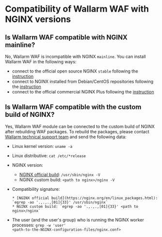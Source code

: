 # Compatibility of Wallarm WAF with NGINX versions

## Is Wallarm WAF compatible with NGINX mainline?

No, Wallarm WAF is incompatible with NGINX `mainline`. You can install Wallarm WAF in the following ways:

* connect to the official open source NGINX `stable` following the [instruction](../waf-installation/nginx/dynamic-module.md)
* connect to NGINX installed from Debian/CentOS repositories following the [instruction](../waf-installation/nginx/dynamic-module-from-distr.md)
* connect to the official commercial NGINX Plus following the [instruction](../waf-installation/nginx-plus.md)

## Is Wallarm WAF compatible with the custom build of NGINX?

Yes, Wallarm WAF module can be connected to the custom build of NGINX after rebuilding WAF packages. To rebuild the packages, please contact [Wallarm technical support team](mailto:support@wallarm.com) and send the following data:

* Linux kernel version: `uname -a`
* Linux distributive: `cat /etc/*release`
* NGINX version:

    * [NGINX official build](https://nginx.org/en/linux_packages.html): `/usr/sbin/nginx -V`
    * NGINX custom build: `<path to nginx>/nginx -V`

* Compatibility signature:
  
      * [NGINX official build](https://nginx.org/en/linux_packages.html): `egrep -ao '.,.,.,[01]{33}' /usr/sbin/nginx`
      * NGINX custom build: `egrep -ao '.,.,.,[01]{33}' <path to nginx>/nginx`

* The user (and the user's group) who is running the NGINX worker processes: `grep ‑w 'user' <path‑to‑the‑NGINX‑configuration‑files/nginx.conf>`